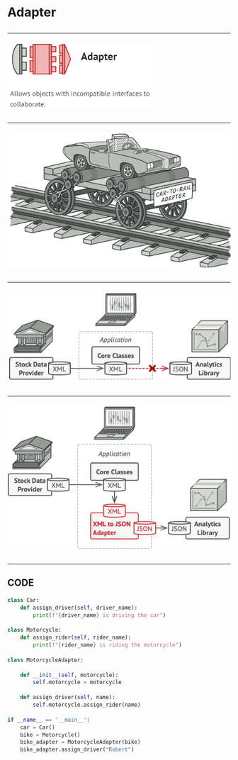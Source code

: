 # Adapter
## <hr/>
![adapter_1](images/adapter_1.PNG)
## <hr/>
![adapter_2](images/adapter_2.PNG)
## <hr/>
![adapter_3](images/adapter_3.PNG)
## <hr/>
![adapter_4](images/adapter_4.PNG)
## <hr/>

## CODE
```python
class Car:
    def assign_driver(self, driver_name):
        print(f"{driver_name} is driving the car")

class Motorcycle:
    def assign_rider(self, rider_name):
        print(f"{rider_name} is riding the motorcycle")

class MotorcycleAdapter:

    def __init__(self, motorcycle):
        self.motorcycle = motorcycle

    def assign_driver(self, name):
        self.motorcycle.assign_rider(name)

if __name__ == '__main__':
    car = Car()
    bike = Motorcycle()
    bike_adapter = MotorcycleAdapter(bike)
    bike_adapter.assign_driver("Robert")
``` 
